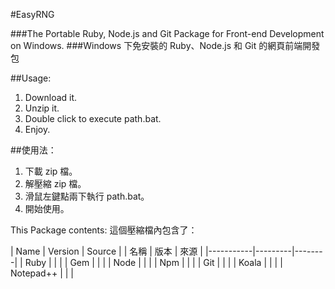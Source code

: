 #EasyRNG

###The Portable Ruby, Node.js and Git Package for Front-end Development on Windows.
###Windows 下免安裝的 Ruby、Node.js 和 Git 的網頁前端開發包

##Usage: 


1. Download it.
2. Unzip it.
3. Double click to execute path.bat.
4. Enjoy.

##使用法：


1. 下載 zip 檔。
2. 解壓縮 zip 檔。
3. 滑鼠左鍵點兩下執行 path.bat。
4. 開始使用。

This Package contents:
這個壓縮檔內包含了：


| Name      | Version | Source |
| 名稱      | 版本    | 來源   |
|-----------|---------|--------|
| Ruby      |         |        |
| Gem       |         |        |
| Node      |         |        |
| Npm       |         |        |
| Git       |         |        |
| Koala     |         |        |
| Notepad++ |         |        |